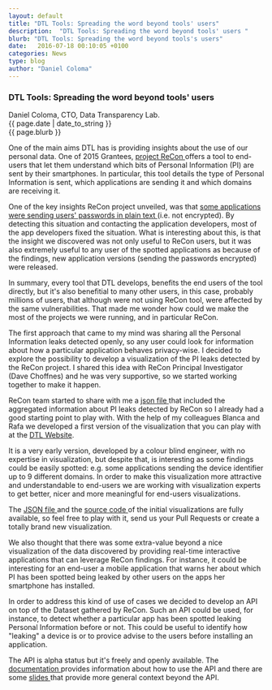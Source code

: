 ```yaml
---
layout: default
title: "DTL Tools: Spreading the word beyond tools' users"
description:  "DTL Tools: Spreading the word beyond tools' users "
blurb: "DTL Tools: Spreading the word beyond tools's users"
date:   2016-07-18 00:10:05 +0100
categories: News	
type: blog
author: "Daniel Coloma"
---
```


<div class="post-container">
<h3>DTL Tools: Spreading the word beyond tools' users</h3> 

<div class="author">
  Daniel Coloma, CTO, Data Transparency Lab.
</div>
<div class="post-date">
  {{ page.date | date_to_string }}
</div>

<div class="blurb">
  {{ page.blurb }}
</div>

<div class="post-body">
  <p>
    One of the main aims DTL has is providing insights about the use of our
    personal data. One of 2015 Grantees, <a href="http://recon.meddle.mobi/"> 
    project ReCon </a> offers a tool to end-users that let them understand
    which bits of Personal Information (PI) are sent by their smartphones. In
    particular, this tool details the type of Personal Information is sent,
    which applications are sending it and which domains are receiving it.
  </p>
  <p>
    One of the key insights ReCon project unveiled, was that 
    <a href="/news/2016/03/03/choffcasespassword.html"> some applications were 
    sending users' passwords in plain text </a> (i.e. not encrypted). By
    detecting this situation and contacting the application developers, most of
    the app developers fixed the situation. What is interesting about this, is
    that the insight we discovered was not only useful to ReCon users, but it
    was also extremely useful to any user of the spotted applications as
    because of the findings, new application versions (sending the passwords
    encrypted) were released.
  </p>
  <p>
    In summary, every tool that DTL develops, benefits the end users of the
    tool directly, but it's also benefitial to many other users, in this case,
    probably millions of users, that although were not using ReCon tool, were
    affected by the same vulnerabilities. That made me wonder how could we
    make the most of the projects we were running, and in particular ReCon.
  </p>
  <p>
    The first approach that came to my mind was sharing all the Personal 
    Information leaks detected openly, so any user could look for information
    about how a particular application behaves privacy-wise. I decided to
    explore the possibility to develop a visualization of the PI leaks detected
    by the ReCon project. I shared this idea with ReCon Principal Investigator
    (Dave Choffnes) and he was very supportive, so we started working together
    to make it happen.
  </p>
  <p>
    ReCon team started to share with me a 
    <a href="http://recon.meddle.mobi/json/data.json">json file </a> that 
    included the aggregated information about PI leaks detected by ReCon so I
    already had a good starting point to play with. With the help of my 
    colleagues Blanca and Rafa we developed a first version of the
    visualization that you can play with at the 
    <a href="/tools/recon/index.html" target="_blank"> DTL
    Website</a>.
  </p>
  <p>
    It is a very early version, developed by a colour blind engineer, with no
    expertise in visualization, but despite that, is interesting as some 
    findings could be easily spotted: e.g. some applications sending the device
    identifier up to 9 different domains. In order to make this visualization
    more attractive and understandable to end-users we are working with 
    visualization experts to get better, nicer and more meaningful for 
    end-users visualizations.
  </p>
  <p>
    The <a href="http://recon.meddle.mobi/json/data.json"> JSON file </a> and
    the <a href="https://github.com/datatransparencylab/recon/tree/gh-pages">
    source code </a> of the initial visualizations are fully available, so feel
    free to play with it, send us your Pull Requests or create a totally 
    brand new visualization.
  </p>
  <p>
    We also thought that there was some extra-value beyond a nice visualization
    of the data discovered by providing real-time interactive applications that
    can leverage ReCon findings. For instance, it could be interesting for an 
    end-user a mobile application that warns her about which PI has been spotted
    being leaked by other users on the apps her smartphone has installed. 
  </p>
  <p>
    In order to address this kind of use of cases we decided to develop an API
    on top of the Dataset gathered by ReCon. Such an API could be used, for
    instance, to detect whether a particular app has been spotted leaking
    Personal Information before or not. This could be useful to identify how
    "leaking" a device is or to provice advise to the users before installing 
    an application.
  </p>
  <p>
    The API is alpha status but it's freely and openly available. The <a
    href="https://github.com/datatransparencylab/recon-api"> documentation </a>
    provides information about how to use the API and there are some <a
    href="https://github.com/datatransparencylab/recon-api"> slides </a> that
    provide more general context beyond the API.
  </p>
<br>
 <p>
 
</p>
<!-- close post body -->
</div>
</div>
